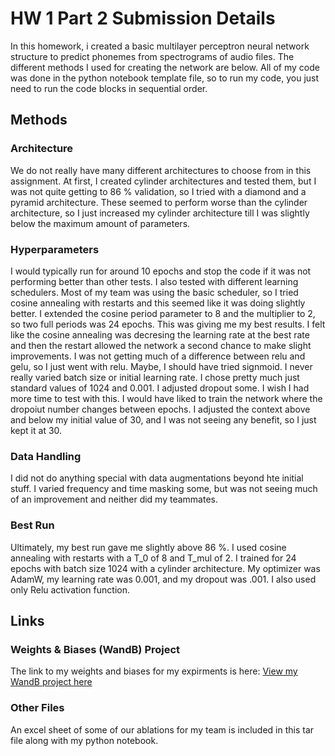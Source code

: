 # HW 1 Part 2 Submission Details
In this homework, i created a basic multilayer perceptron neural network structure to predict phonemes from spectrograms of audio files. The different methods I used for creating the network are below. All of my code was done in the python notebook template file, so to run my code, you just need to run the code blocks in sequential order. 

## Methods
### Architecture
We do not really have many different architectures to choose from in this assignment. At first, I created  cylinder architectures and tested them, but I was not quite getting to 86 % validation, so I tried with a diamond and a pyramid architecture.  These seemed to perform worse than the cylinder architecture, so I just increased my cylinder architecture till I was slightly below the maximum amount of parameters. 

### Hyperparameters
I would typically run for around 10 epochs and stop the code if it was not performing better than other tests. I also tested with different learning schedulers. Most of my team was using the basic scheduler, so I tried cosine annealing with restarts and this seemed like it was doing slightly better. I extended the cosine period parameter to 8 and the multiplier to 2, so two full periods was 24 epochs. This was giving me my best results. I felt like the cosine annealing was decresing the learning rate at the best rate and then the restart allowed the network a second chance to make slight improvements. I was not getting much of a difference between relu and gelu, so I just went with relu. Maybe, I should have tried signmoid. I never really varied batch size or initial learning rate. I chose pretty much just standard values of 1024 and 0.001. I adjusted dropout some. I wish I had more time to test with this. I would have liked to train the network where the dropoiut number changes between epochs. I adjusted the context above and below my initial value of 30, and I was not seeing any benefit, so I just kept it at 30. 

### Data Handling
I did not do anything special with data augmentations beyond hte initial stuff. I varied frequency and time masking some, but was not seeing much of an improvement and neither did my teammates. 

### Best Run
Ultimately, my best run gave me slightly above 86 %. I used cosine annealing with restarts with a T_0 of 8 and T_mul of 2. I trained for 24 epochs with batch size 1024 with a cylinder architecture. My optimizer was AdamW, my learning rate was 0.001, and my dropout was .001. I also used only Relu activation function. 

## Links
### Weights & Biases (WandB) Project
The link to my weights and biases for my expirments is here:
[View my WandB project here](https://wandb.ai/awindham4-carnegie-mellon-university/hw1p2?nw=nwuserawindham4)

### Other Files
An excel sheet of some of our ablations for my team is included in this tar file along with my python notebook. 



